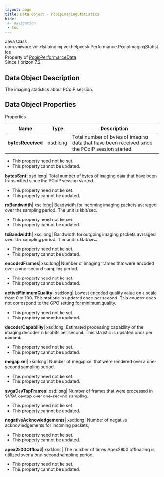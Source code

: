 ```yaml
---
layout: page
title: Data Object - PcoipImagingStatistics
hide:
 #- navigation
 - toc
---
```






Java Class
    com.vmware.vdi.vlsi.binding.vdi.helpdesk.Performance.PcoipImagingStatistics  
Property of
     [PcoipPerformanceData](vdi.helpdesk.Performance.PcoipPerformanceData.md#field_detail)  
Since 
    Horizon 7.2

## Data Object Description 

The imaging statistics about PCoIP session. 

## Data Object Properties

Properties

Name |  Type |  Description   
---|---|---  
**bytesReceived**|  xsd:long|  Total number of bytes of imaging data that have been received since the PCoIP session started.   


* This property need not be set.
* This property cannot be updated.

  
**bytesSent**|  xsd:long|  Total number of bytes of imaging data that have been transmitted since the PCoIP session started.   


* This property need not be set.
* This property cannot be updated.

  
**rxBandwidth**|  xsd:long|  Bandwidth for incoming imaging packets averaged over the sampling period. The unit is kbit/sec.   


* This property need not be set.
* This property cannot be updated.

  
**txBandwidth**|  xsd:long|  Bandwidth for outgoing imaging packets averaged over the sampling period. The unit is kbit/sec.   


* This property need not be set.
* This property cannot be updated.

  
**encodedFrames**|  xsd:long|  Number of imaging frames that were encoded over a one-second sampling period.   


* This property need not be set.
* This property cannot be updated.

  
**activeMinimumQuality**|  xsd:long|  Lowest encoded quality value on a scale from 0 to 100. This statistic is updated once per second. This counter does not correspond to the GPO setting for minimum quality.   


* This property need not be set.
* This property cannot be updated.

  
**decoderCapability**|  xsd:long|  Estimated processing capability of the imaging decoder in kilobits per second. This statistic is updated once per second.   


* This property need not be set.
* This property cannot be updated.

  
**megapixel**|  xsd:long|  Number of megapixel that were rendered over a one-second sampling period.   


* This property need not be set.
* This property cannot be updated.

  
**svgaDevTapFrames**|  xsd:long|  Number of frames that were processed in SVGA devtap over one-second sampling.   


* This property need not be set.
* This property cannot be updated.

  
**negativeAcknowledgements**|  xsd:long|  Number of negative acknowledgements for incoming packets;   


* This property need not be set.
* This property cannot be updated.

  
**apex2800Offload**|  xsd:long|  The number of times Apex2800 offloading is utilized over a one-second sampling period.   


* This property need not be set.
* This property cannot be updated.

  
  
  
   
  
  

